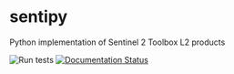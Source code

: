 # sentipy
Python implementation of Sentinel 2 Toolbox L2 products

![Run tests](https://github.com/UpstatePedro/sentipy/workflows/Run%20tests/badge.svg)
[![Documentation Status](https://readthedocs.org/projects/sentipy/badge/?version=latest)](https://sentipy.readthedocs.io/en/latest/?badge=latest)